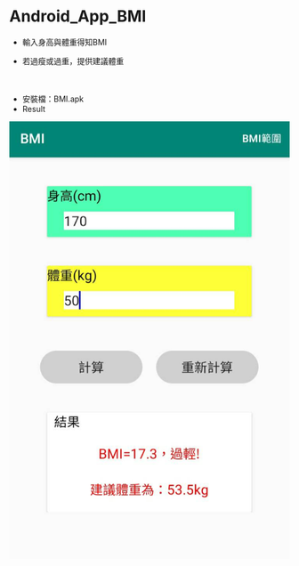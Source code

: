 # Android_App_BMI

* 輸入身高與體重得知BMI

* 若過瘦或過重，提供建議體重

　　　
* 安裝檔：BMI.apk
* Result

![image](https://github.com/bearprojects/Android_App_BMI/blob/497bb17144ac5d301647902ddf7d68e8dd5594a8/BMI.jpg)